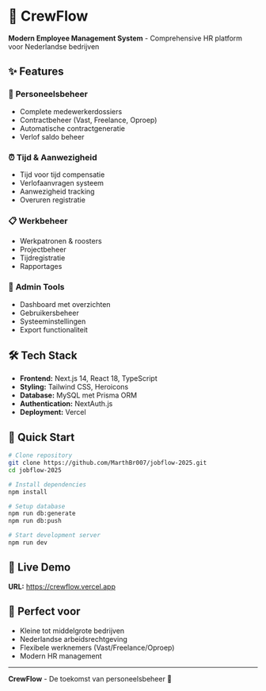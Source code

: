 # 🚀 CrewFlow

**Modern Employee Management System** - Comprehensive HR platform voor Nederlandse bedrijven

## ✨ Features

### 👥 **Personeelsbeheer**
- Complete medewerkerdossiers
- Contractbeheer (Vast, Freelance, Oproep)
- Automatische contractgeneratie
- Verlof saldo beheer

### ⏰ **Tijd & Aanwezigheid**
- Tijd voor tijd compensatie
- Verlofaanvragen systeem
- Aanwezigheid tracking
- Overuren registratie

### 📋 **Werkbeheer**
- Werkpatronen & roosters
- Projectbeheer
- Tijdregistratie
- Rapportages

### 🔧 **Admin Tools**
- Dashboard met overzichten
- Gebruikersbeheer
- Systeeminstellingen
- Export functionaliteit

## 🛠️ Tech Stack

- **Frontend:** Next.js 14, React 18, TypeScript
- **Styling:** Tailwind CSS, Heroicons
- **Database:** MySQL met Prisma ORM
- **Authentication:** NextAuth.js
- **Deployment:** Vercel

## 🚀 Quick Start

```bash
# Clone repository
git clone https://github.com/MarthBr007/jobflow-2025.git
cd jobflow-2025

# Install dependencies
npm install

# Setup database
npm run db:generate
npm run db:push

# Start development server
npm run dev
```

## 📱 Live Demo

**URL:** https://crewflow.vercel.app

## 🏢 Perfect voor

- Kleine tot middelgrote bedrijven
- Nederlandse arbeidsrechtgeving
- Flexibele werknemers (Vast/Freelance/Oproep)
- Modern HR management

---

**CrewFlow** - De toekomst van personeelsbeheer 🌟 